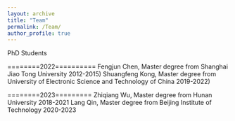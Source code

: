 ```yaml
---
layout: archive
title: "Team"
permalink: /Team/
author_profile: true
---
```


PhD Students

========2022==========
Fengjun Chen, Master degree from Shanghai Jiao Tong University 2012-2015)
Shuangfeng Kong, Master degree from University of Electronic Science and Technology of China 2019-2022)

========2023=========
Zhiqiang Wu, Master degree from Hunan University 2018-2021
Lang Qin, Master degree from Beijing Institute of Technology 2020-2023
 

